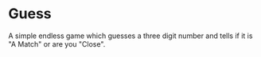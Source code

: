 # Guess

A simple endless game which guesses a three digit number and tells if it is "A Match" or are you "Close".

